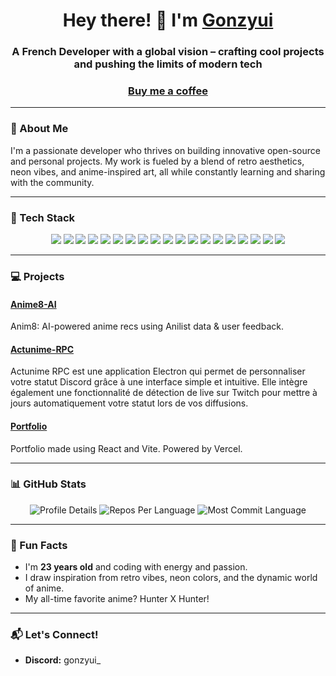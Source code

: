 <h1 align="center">Hey there! 👋 I'm <a href="https://gonzyuidev.xyz">Gonzyui</a></h1>
<h3 align="center">A French Developer with a global vision – crafting cool projects and pushing the limits of modern tech</h3>
<h3 align="center"><a href="https://ko-fi.com/gonzyui">Buy me a coffee</a></h3>

---

### 📝 About Me
I'm a passionate developer who thrives on building innovative open-source and personal projects. My work is fueled by a blend of retro aesthetics, neon vibes, and anime-inspired art, all while constantly learning and sharing with the community.

---

### 🚀 Tech Stack
<p align="center">
  <img src="https://img.shields.io/badge/JavaScript-F7DF1E?style=for-the-badge&logo=javascript&logoColor=black" />
  <img src="https://img.shields.io/badge/TypeScript-007ACC?style=for-the-badge&logo=typescript&logoColor=white" />
  <img src="https://img.shields.io/badge/Python-3776AB?style=for-the-badge&logo=python&logoColor=white" />
  <img src="https://img.shields.io/badge/Redis-DC382D?style=for-the-badge&logo=redis&logoColor=white" />
  <img src="https://img.shields.io/badge/WebStorm-000?style=for-the-badge&logo=webstorm&logoColor=white" />
  <img src="https://img.shields.io/badge/Postman-FF6C37?style=for-the-badge&logo=postman&logoColor=white" />
  <img src="https://img.shields.io/badge/MongoDB-47A248?style=for-the-badge&logo=mongodb&logoColor=white" />
  <img src="https://img.shields.io/badge/Prisma-2D3748?style=for-the-badge&logo=prisma&logoColor=white" />
  <img src="https://img.shields.io/badge/PostgreSQL-336791?style=for-the-badge&logo=postgresql&logoColor=white" />
  <img src="https://img.shields.io/badge/Debian-A80030?style=for-the-badge&logo=debian&logoColor=white" />
  <img src="https://img.shields.io/badge/Ubuntu-E95420?style=for-the-badge&logo=ubuntu&logoColor=white" />
  <img src="https://img.shields.io/badge/Vite-646CFF?style=for-the-badge&logo=vite&logoColor=white" />
  <img src="https://img.shields.io/badge/React-61DAFB?style=for-the-badge&logo=react&logoColor=black" />
  <img src="https://img.shields.io/badge/Next.js-000?style=for-the-badge&logo=next.js&logoColor=white" />
  <img src="https://img.shields.io/badge/Docker-2496ED?style=for-the-badge&logo=docker&logoColor=white" />
  <img src="https://img.shields.io/badge/Node.js-339933?style=for-the-badge&logo=node.js&logoColor=white" />
  <img src="https://img.shields.io/badge/Fastify-000?style=for-the-badge&logo=fastify&logoColor=white" />
  <img src="https://img.shields.io/badge/Tailwind_CSS-38B2AC?style=for-the-badge&logo=tailwind-css&logoColor=white" />
  <img src="https://img.shields.io/badge/SCSS-CC6699?style=for-the-badge&logo=sass&logoColor=white" />
</p>

---

### 💻 Projects

#### [Anime8-AI](https://github.com/gonzyui/Anime8-AI)
Anim8: AI-powered anime recs using Anilist data & user feedback.

#### [Actunime-RPC](https://github.com/Actunime/Actunime-RPC)
Actunime RPC est une application Electron qui permet de personnaliser votre statut Discord grâce à une interface simple et intuitive. Elle intègre également une fonctionnalité de détection de live sur Twitch pour mettre à jours automatiquement votre statut lors de vos diffusions.

#### [Portfolio](https://github.com/gonzyui/portfolio)
Portfolio made using React and Vite. Powered by Vercel.

---

### 📊 GitHub Stats
<p align="center">
  <img src="https://github-profile-summary-cards.vercel.app/api/cards/profile-details?username=gonzyui&theme=radical" alt="Profile Details" />
  <img src="https://github-profile-summary-cards.vercel.app/api/cards/repos-per-language?username=gonzyui&theme=radical" alt="Repos Per Language" />
  <img src="https://github-profile-summary-cards.vercel.app/api/cards/most-commit-language?username=gonzyui&theme=radical" alt="Most Commit Language" />
</p>

---

### 🌟 Fun Facts
- I'm **23 years old** and coding with energy and passion.
- I draw inspiration from retro vibes, neon colors, and the dynamic world of anime.
- My all-time favorite anime? Hunter X Hunter!

---

### 📬 Let's Connect!
- **Discord:** gonzyui_
